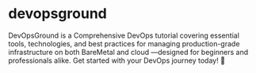 # devopsground
DevOpsGround is a Comprehensive DevOps tutorial covering essential tools, technologies, and best practices for managing production-grade infrastructure on both BareMetal and cloud —designed for beginners and professionals alike. Get started with your DevOps journey today! 🚀
